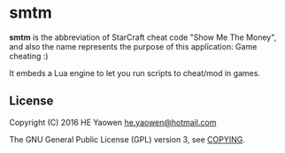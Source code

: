 # smtm

**smtm** is the abbreviation of StarCraft cheat code "Show Me The Money", and
also the name represents the purpose of this application: Game cheating :)

It embeds a Lua engine to let you run scripts to cheat/mod in games.

## License

Copyright (C) 2016 HE Yaowen <he.yaowen@hotmail.com>

The GNU General Public License (GPL) version 3, see [COPYING](./COPYING).

